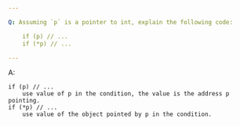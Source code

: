 ```yaml
---

Q: Assuming `p` is a pointer to int, explain the following code:

    if (p) // ...
    if (*p) // ...

---
```


A: 

    if (p) // ...       
        use value of p in the condition, the value is the address p pointing.
    if (*p) // ...      
        use value of the object pointed by p in the condition.